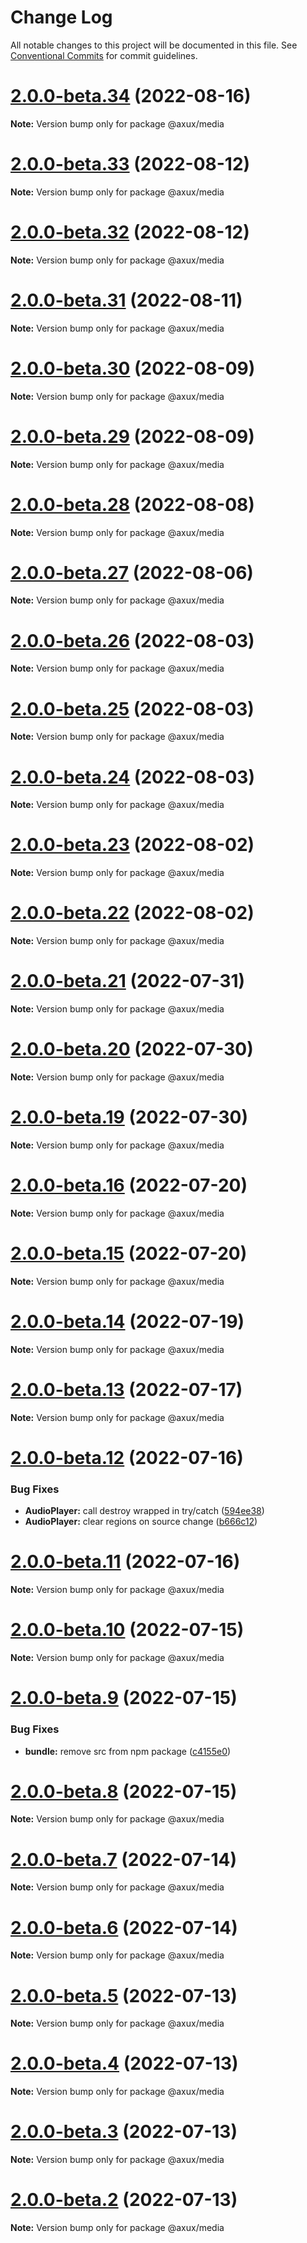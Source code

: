 # Change Log

All notable changes to this project will be documented in this file.
See [Conventional Commits](https://conventionalcommits.org) for commit guidelines.

# [2.0.0-beta.34](https://github.com/adarshpastakia/axux/compare/v2.0.0-beta.33...v2.0.0-beta.34) (2022-08-16)

**Note:** Version bump only for package @axux/media





# [2.0.0-beta.33](https://github.com/adarshpastakia/axux/compare/v2.0.0-beta.32...v2.0.0-beta.33) (2022-08-12)

**Note:** Version bump only for package @axux/media





# [2.0.0-beta.32](https://github.com/adarshpastakia/axux/compare/v2.0.0-beta.31...v2.0.0-beta.32) (2022-08-12)

**Note:** Version bump only for package @axux/media





# [2.0.0-beta.31](https://github.com/adarshpastakia/axux/compare/v2.0.0-beta.30...v2.0.0-beta.31) (2022-08-11)

**Note:** Version bump only for package @axux/media





# [2.0.0-beta.30](https://github.com/adarshpastakia/axux/compare/v2.0.0-beta.29...v2.0.0-beta.30) (2022-08-09)

**Note:** Version bump only for package @axux/media





# [2.0.0-beta.29](https://github.com/adarshpastakia/axux/compare/v2.0.0-beta.28...v2.0.0-beta.29) (2022-08-09)

**Note:** Version bump only for package @axux/media





# [2.0.0-beta.28](https://github.com/adarshpastakia/axux/compare/v2.0.0-beta.27...v2.0.0-beta.28) (2022-08-08)

**Note:** Version bump only for package @axux/media





# [2.0.0-beta.27](https://github.com/adarshpastakia/axux/compare/v2.0.0-beta.26...v2.0.0-beta.27) (2022-08-06)

**Note:** Version bump only for package @axux/media





# [2.0.0-beta.26](https://github.com/adarshpastakia/axux/compare/v2.0.0-beta.25...v2.0.0-beta.26) (2022-08-03)

**Note:** Version bump only for package @axux/media





# [2.0.0-beta.25](https://github.com/adarshpastakia/axux/compare/v2.0.0-beta.24...v2.0.0-beta.25) (2022-08-03)

**Note:** Version bump only for package @axux/media





# [2.0.0-beta.24](https://github.com/adarshpastakia/axux/compare/v2.0.0-beta.23...v2.0.0-beta.24) (2022-08-03)

**Note:** Version bump only for package @axux/media





# [2.0.0-beta.23](https://github.com/adarshpastakia/axux/compare/v2.0.0-beta.22...v2.0.0-beta.23) (2022-08-02)

**Note:** Version bump only for package @axux/media





# [2.0.0-beta.22](https://github.com/adarshpastakia/axux/compare/v2.0.0-beta.21...v2.0.0-beta.22) (2022-08-02)

**Note:** Version bump only for package @axux/media





# [2.0.0-beta.21](https://github.com/adarshpastakia/axux/compare/v2.0.0-beta.20...v2.0.0-beta.21) (2022-07-31)

**Note:** Version bump only for package @axux/media





# [2.0.0-beta.20](https://github.com/adarshpastakia/axux/compare/v2.0.0-beta.19...v2.0.0-beta.20) (2022-07-30)

**Note:** Version bump only for package @axux/media





# [2.0.0-beta.19](https://github.com/adarshpastakia/axux/compare/v2.0.0-beta.18...v2.0.0-beta.19) (2022-07-30)

**Note:** Version bump only for package @axux/media





# [2.0.0-beta.16](https://github.com/adarshpastakia/axux/compare/v2.0.0-beta.15...v2.0.0-beta.16) (2022-07-20)

**Note:** Version bump only for package @axux/media





# [2.0.0-beta.15](https://github.com/adarshpastakia/axux/compare/v2.0.0-beta.14...v2.0.0-beta.15) (2022-07-20)

**Note:** Version bump only for package @axux/media





# [2.0.0-beta.14](https://github.com/adarshpastakia/axux/compare/v2.0.0-beta.13...v2.0.0-beta.14) (2022-07-19)

**Note:** Version bump only for package @axux/media





# [2.0.0-beta.13](https://github.com/adarshpastakia/axux/compare/v2.0.0-beta.12...v2.0.0-beta.13) (2022-07-17)

**Note:** Version bump only for package @axux/media





# [2.0.0-beta.12](https://github.com/adarshpastakia/axux/compare/v2.0.0-beta.11...v2.0.0-beta.12) (2022-07-16)


### Bug Fixes

* **AudioPlayer:** call destroy wrapped in try/catch ([594ee38](https://github.com/adarshpastakia/axux/commit/594ee380f07105720c53b226fbd5873177386921))
* **AudioPlayer:** clear regions on source change ([b666c12](https://github.com/adarshpastakia/axux/commit/b666c128052223f506d4f4a7501620590724951d))





# [2.0.0-beta.11](https://github.com/adarshpastakia/axux/compare/v2.0.0-beta.10...v2.0.0-beta.11) (2022-07-16)

**Note:** Version bump only for package @axux/media





# [2.0.0-beta.10](https://github.com/adarshpastakia/axux/compare/v2.0.0-beta.9...v2.0.0-beta.10) (2022-07-15)

**Note:** Version bump only for package @axux/media





# [2.0.0-beta.9](https://github.com/adarshpastakia/axux/compare/v2.0.0-beta.8...v2.0.0-beta.9) (2022-07-15)


### Bug Fixes

* **bundle:** remove src from npm package ([c4155e0](https://github.com/adarshpastakia/axux/commit/c4155e0ed9dff1e0ec1bf3ff7a1368961528dca8))





# [2.0.0-beta.8](https://github.com/adarshpastakia/axux/compare/v2.0.0-beta.7...v2.0.0-beta.8) (2022-07-15)

**Note:** Version bump only for package @axux/media





# [2.0.0-beta.7](https://github.com/adarshpastakia/axux/compare/v2.0.0-beta.6...v2.0.0-beta.7) (2022-07-14)

**Note:** Version bump only for package @axux/media





# [2.0.0-beta.6](https://github.com/adarshpastakia/axux/compare/v2.0.0-beta.5...v2.0.0-beta.6) (2022-07-14)

**Note:** Version bump only for package @axux/media





# [2.0.0-beta.5](https://github.com/adarshpastakia/axux/compare/v2.0.0-beta.4...v2.0.0-beta.5) (2022-07-13)

**Note:** Version bump only for package @axux/media





# [2.0.0-beta.4](https://github.com/adarshpastakia/axux/compare/v2.0.0-beta.3...v2.0.0-beta.4) (2022-07-13)

**Note:** Version bump only for package @axux/media





# [2.0.0-beta.3](https://github.com/adarshpastakia/axux/compare/v2.0.0-beta.2...v2.0.0-beta.3) (2022-07-13)

**Note:** Version bump only for package @axux/media





# [2.0.0-beta.2](https://github.com/adarshpastakia/axux/compare/v2.0.0-beta.1...v2.0.0-beta.2) (2022-07-13)

**Note:** Version bump only for package @axux/media
